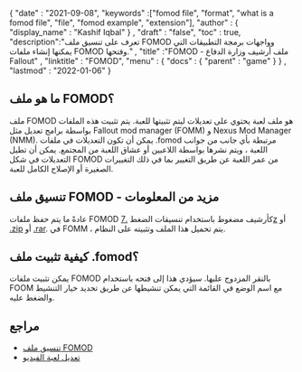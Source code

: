 {
  "date" : "2021-09-08",
  "keywords" :["fomod file", "format", "what is a fomod file", "file", "fomod example", "extension"],
  "author" : {
    "display_name" : "Kashif Iqbal"
} ,
  "draft" : "false",
  "toc" : true,
  "description":"تعرف على تنسيق ملف FOMOD وواجهات برمجة التطبيقات التي يمكنها إنشاء ملفات FOMOD وفتحها." ,
  "title" :"FOMOD - ملف أرشيف وزارة الدفاع Fallout" ,
  "linktitle" : "FOMOD",
  "menu" : {
    "docs" : {
      "parent" : "game"
}
} ,
  "lastmod" : "2022-01-06"
}

## ما هو ملف FOMOD؟

ملف FOMOD هو ملف لعبة يحتوي على تعديلات ليتم تثبيتها للعبة. يتم تثبيت هذه الملفات بواسطة برامج تعديل مثل Fallout mod manager (FOMM) و Nexus Mod Manager (NMM). يمكن أن تكون التعديلات في ملفات .fomod مرتبطة بأي جانب من جوانب اللعبة ، ويتم نشرها بواسطة اللاعبين أو عشاق اللعبة من المجتمع. يمكن أن تطيل التعديلات في شكل FOMOD من عمر اللعبة عن طريق التغيير بما في ذلك التغييرات الصغيرة أو الإصلاح الكامل للعبة.

## تنسيق ملف FOMOD - مزيد من المعلومات

عادةً ما يتم حفظ ملفات FOMOD كأرشيف مضغوط باستخدام تنسيقات الضغط [.7z](/ar/compression/7z/) أو [.zip](/ar/compression/zip/) أو [.rar](/ar/compression/rar/). في FOMM ، يتم تحميل هذا الملف وتثبيته على النظام.

## كيفية تثبيت ملف .fomod؟

يمكن تثبيت ملفات FOMOD بالنقر المزدوج عليها. سيؤدي هذا إلى فتحه باستخدام FOOM مع اسم الوضع في القائمة التي يمكن تنشيطها عن طريق تحديد خيار التنشيط والضغط عليه.

## مراجع

* [تنسيق ملف FOMOD](https://wiki.nexusmods.com/index.php/Installing_A_Mod_With_FOMM)
* [تعديل لعبة الفيديو](https://en.wikipedia.org/wiki/Video_game_modding)

